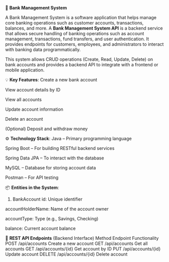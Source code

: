 🏦 **Bank Management System**

A Bank Management System is a software application that helps manage core banking operations such as customer accounts, transactions, balances, and more.
A **Bank Management System API** is a backend service that allows secure handling of banking operations such as account management, transactions, fund transfers, and user authentication. It provides endpoints for customers, employees, and administrators to interact with banking data programmatically.

This system allows CRUD operations (Create, Read, Update, Delete) on bank accounts and provides a backend API to integrate with a frontend or mobile application.

💡 **Key Features**:
Create a new bank account

View account details by ID

View all accounts

Update account information

Delete an account

(Optional) Deposit and withdraw money

⚙️ **Technology Stack**:
Java – Primary programming language

Spring Boot – For building RESTful backend services

Spring Data JPA – To interact with the database

MySQL – Database for storing account data

Postman – For API testing

📦 **Entities in the System**:
1. BankAccount
id: Unique identifier

accountHolderName: Name of the account owner

accountType: Type (e.g., Savings, Checking)

balance: Current account balance

🔗 **REST API Endpoints** (Backend Interface)
Method	Endpoint	Functionality
POST	/api/accounts	Create a new account
GET	/api/accounts	Get all accounts
GET	/api/accounts/{id}	Get account by ID
PUT	/api/accounts/{id}	Update account
DELETE	/api/accounts/{id}	Delete account

